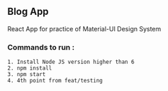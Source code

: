 ## Blog App

React App for practice of Material-UI Design System

### Commands to run :

    1. Install Node JS version higher than 6
    2. npm install
    3. npm start
    4. 4th point from feat/testing
